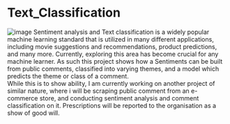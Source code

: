 # Text_Classification
![image](https://user-images.githubusercontent.com/90690026/180872612-fbce1b5f-9501-4e25-aa84-1860cb65d21f.png)
Sentiment analysis and Text classification is a widely popular machine learning standard that is utilized in many different applications, including movie suggestions and recommendations, product predictions, and many more. Currently, exploring this area has become crucial for any machine learner. As such this project shows how a Sentiments can be built from public comments, classified into varying themes, and a model which predicts the theme or class of a comment.<br>
While this is to show ability, I am currently working on another project of similar nature, where i will be scraping public comment from an e-commerce store, and conducting sentiment analysis and comment classification on it. Prescriptions will be reported to the organisation as a show of good will.
